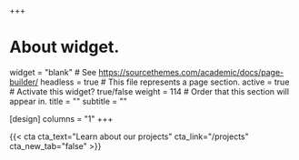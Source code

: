 +++
# About widget.
widget = "blank"  # See https://sourcethemes.com/academic/docs/page-builder/
headless = true  # This file represents a page section.
active = true  # Activate this widget? true/false
weight = 114  # Order that this section will appear in.
title = ""
subtitle = ""

[design]
  columns = "1"
+++

{{< cta cta_text="Learn about our projects" cta_link="/projects" cta_new_tab="false" >}}
